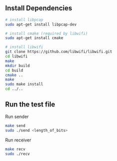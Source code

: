 
## Install Dependencies
```bash
# install libpcap
sudo apt-get install libpcap-dev

# install cmake (required by libwifi)
sudo apt-get install cmake

# install libwifi
git clone https://github.com/libwifi/libwifi.git
cd libwifi
make
mkdir build
cd build
cmake ..
make
sudo make install
cd ../..
```

## Run the test file
Run sender
``` bash
make send
sudo ./send <length_of_bits>
```
Run receiver
```bash
make recv
sudo ./recv
```

